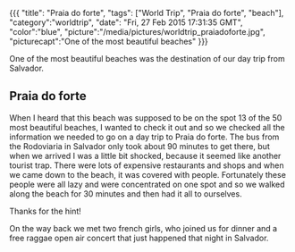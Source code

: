 {{{
  "title": "Praia do forte",
  "tags": ["World Trip", "Praia do forte", "beach"],
  "category":"worldtrip",
  "date": "Fri, 27 Feb 2015 17:31:35 GMT",
  "color":"blue",
  "picture":"/media/pictures/worldtrip_praiadoforte.jpg",
  "picturecapt":"One of the most beautiful beaches"
}}}

One of the most beautiful beaches was the destination of our day trip from Salvador.
<!--more-->
## Praia do forte
When I heard that this beach was supposed to be on the spot 13 of the 50 most beautiful beaches, I wanted to check it out and
so we checked all the information we needed to go on a day trip to Praia do forte. The bus from the Rodoviaria in Salvador only
took about 90 minutes to get there, but when we arrived I was a little bit shocked, because it seemed like another tourist trap.
There were lots of expensive restaurants and shops and when we came down to the beach, it was covered with people.
Fortunately these people were all lazy and were concentrated on one spot and so we walked along the beach for 30 minutes and then
had it all to ourselves.

Thanks for the hint!

On the way back we met two french girls, who joined us for dinner and a free raggae open air concert that just happened that night
in Salvador.

<!--gallery:media/pictures/praiadoforte-->

